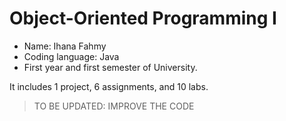 # Object-Oriented Programming I 
- Name: Ihana Fahmy
- Coding language: Java
- First year and first semester of University.

It includes 1 project, 6 assignments, and 10 labs.
>TO BE UPDATED:
>IMPROVE THE CODE

